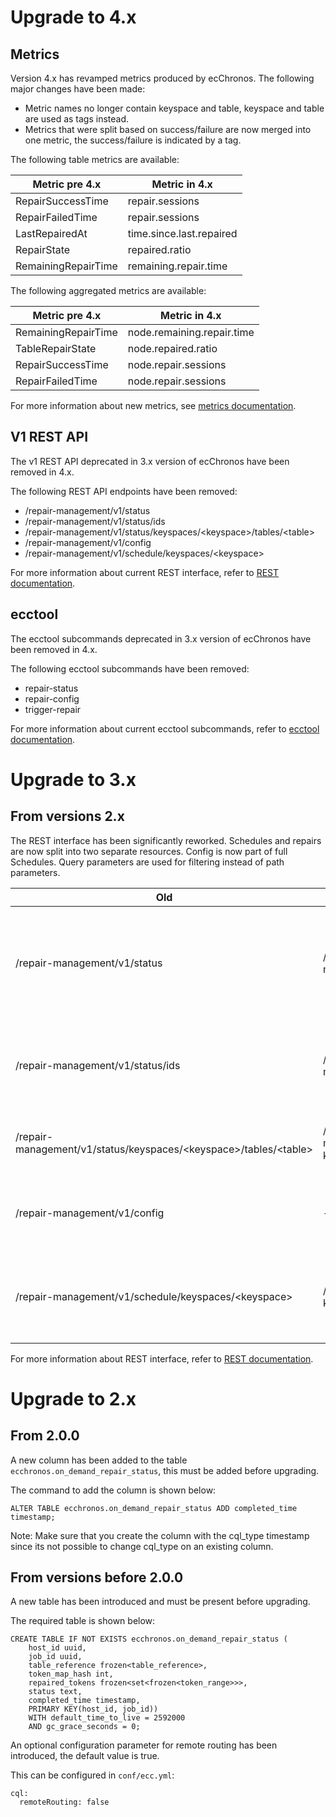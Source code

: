 # Upgrade to 4.x

## Metrics
Version 4.x has revamped metrics produced by ecChronos.
The following major changes have been made:

* Metric names no longer contain keyspace and table, keyspace and table are used as tags instead.
* Metrics that were split based on success/failure are now merged into one metric,
the success/failure is indicated by a tag.

The following table metrics are available:

| Metric pre 4.x                          | Metric in 4.x              |
|-----------------------------------------|----------------------------|
| RepairSuccessTime                       | repair.sessions            |
| RepairFailedTime                        | repair.sessions            |
| LastRepairedAt                          | time.since.last.repaired   |
| RepairState                             | repaired.ratio             |
| RemainingRepairTime                     | remaining.repair.time      |

The following aggregated metrics are available:

| Metric pre 4.x      | Metric in 4.x              |
|---------------------|----------------------------|
| RemainingRepairTime | node.remaining.repair.time |
| TableRepairState    | node.repaired.ratio        |
| RepairSuccessTime   | node.repair.sessions       |
| RepairFailedTime    | node.repair.sessions       |

For more information about new metrics, see [metrics documentation](METRICS.md).

## V1 REST API

The v1 REST API deprecated in 3.x version of ecChronos have been removed in 4.x.

The following REST API endpoints have been removed:
* /repair-management/v1/status
* /repair-management/v1/status/ids
* /repair-management/v1/status/keyspaces/&lt;keyspace&gt;/tables/&lt;table&gt;
* /repair-management/v1/config
* /repair-management/v1/schedule/keyspaces/&lt;keyspace&gt;

For more information about current REST interface, refer to [REST documentation](REST.md).

## ecctool

The ecctool subcommands deprecated in 3.x version of ecChronos have been removed in 4.x.

The following ecctool subcommands have been removed:
* repair-status
* repair-config
* trigger-repair

For more information about current ecctool subcommands, refer to [ecctool documentation](autogenerated/ECCTOOL.md).

# Upgrade to 3.x

## From versions 2.x

The REST interface has been significantly reworked.
Schedules and repairs are now split into two separate resources.
Config is now part of full Schedules.
Query parameters are used for filtering instead of path parameters.


| Old                                                                          | New                                                                                     | Description                                                                              |
|------------------------------------------------------------------------------|-----------------------------------------------------------------------------------------|------------------------------------------------------------------------------------------|
| /repair-management/v1/status                                                 | /repair-management/v2/[repairs,schedules]                                               | Status has been split into `repairs` for on demand repairs and `schedules` for schedules |
| /repair-management/v1/status/ids                                             | /repair-management/v2/[repairs,schedules]/&lt;id&gt;                                    | Id can now be searched for on repairs or schedules specifically                          |
| /repair-management/v1/status/keyspaces/&lt;keyspace&gt;/tables/&lt;table&gt; | /repair-management/v2/[repairs,schedules]?keyspace=&lt;keyspace&gt;&table=&lt;table&gt; | `keyspace` and `table` are now query parameters                                          |
| /repair-management/v1/config                                                 | -                                                                                       | Config has been removed and is part of `schedules`                                       |
| /repair-management/v1/schedule/keyspaces/&lt;keyspace&gt;                    | /repair-management/v2/repairs?keyspace=&lt;keyspace&gt;&table=&lt;table&gt;             | Triggering can be done by using `POST` to `repairs` with query parameters                |

For more information about REST interface, refer to [REST documentation](REST.md).

# Upgrade to 2.x

## From 2.0.0

A new column has been added to the table `ecchronos.on_demand_repair_status`, this must be added before upgrading.

The command to add the column is shown below:
```
ALTER TABLE ecchronos.on_demand_repair_status ADD completed_time timestamp;
```

Note: Make sure that you create the column with the cql_type timestamp since its not possible to change cql_type on an existing column.

## From versions before 2.0.0

A new table has been introduced and must be present before upgrading.

The required table is shown below:
```
CREATE TABLE IF NOT EXISTS ecchronos.on_demand_repair_status (
    host_id uuid,
    job_id uuid,
    table_reference frozen<table_reference>,
    token_map_hash int,
    repaired_tokens frozen<set<frozen<token_range>>>,
    status text,
    completed_time timestamp,
    PRIMARY KEY(host_id, job_id))
    WITH default_time_to_live = 2592000
    AND gc_grace_seconds = 0;
```

An optional configuration parameter for remote routing has been introduced, the default value is true.

This can be configured in `conf/ecc.yml`:
```
cql:
  remoteRouting: false
```